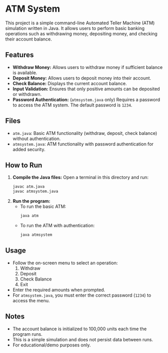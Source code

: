 # ATM System

This project is a simple command-line Automated Teller Machine (ATM) simulation written in Java. It allows users to perform basic banking operations such as withdrawing money, depositing money, and checking their account balance.

## Features
- **Withdraw Money:** Allows users to withdraw money if sufficient balance is available.
- **Deposit Money:** Allows users to deposit money into their account.
- **Check Balance:** Displays the current account balance.
- **Input Validation:** Ensures that only positive amounts can be deposited or withdrawn.
- **Password Authentication:** (`atmsystem.java` only) Requires a password to access the ATM system. The default password is `1234`.

## Files
- `atm.java`: Basic ATM functionality (withdraw, deposit, check balance) without authentication.
- `atmsystem.java`: ATM functionality with password authentication for added security.

## How to Run
1. **Compile the Java files:**
   Open a terminal in this directory and run:
   ```sh
   javac atm.java
   javac atmsystem.java
   ```
2. **Run the program:**
   - To run the basic ATM:
     ```sh
     java atm
     ```
   - To run the ATM with authentication:
     ```sh
     java atmsystem
     ```

## Usage
- Follow the on-screen menu to select an operation:
  1. Withdraw
  2. Deposit
  3. Check Balance
  4. Exit
- Enter the required amounts when prompted.
- For `atmsystem.java`, you must enter the correct password (`1234`) to access the menu.

## Notes
- The account balance is initialized to 100,000 units each time the program runs.
- This is a simple simulation and does not persist data between runs.
- For educational/demo purposes only. 